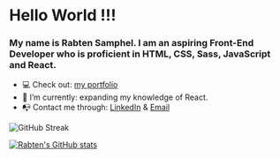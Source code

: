 # Hello World !!!
### My name is Rabten Samphel. I am an aspiring Front-End Developer who is proficient in HTML, CSS, Sass, JavaScript and React.

- 💻 Check out: [my portfolio](https://rabtennamgyal.github.io/TOP-Project-personal-portfolio/dist/index.html)
- 🌱 I’m currently: expanding my knowledge of React.
- 📭 Contact me through: [LinkedIn](https://www.linkedin.com/in/rabten-samphel-53171a1bb/) & [Email](rabtendev@gmail.com)
     
![GitHub Streak](https://github-readme-streak-stats.herokuapp.com?user=rabtennamgyal&theme=soft-green)
  
[![Rabten's GitHub stats](https://github-readme-stats.vercel.app/api?username=rabtennamgyal&show_icons=true&theme=dark)](https://github.com/rabtennamgyal/github-readme-stats)

